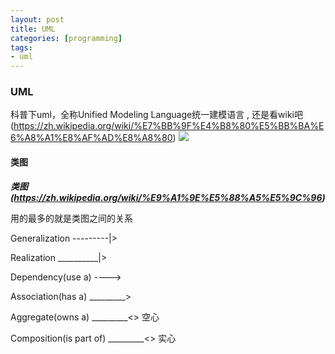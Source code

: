 ```yaml
---
layout: post
title: UML
categories: [programming]
tags:
- uml
---
```



### UML

科普下uml，全称Unified Modeling Language统一建模语言 , 还是看wiki吧 (https://zh.wikipedia.org/wiki/%E7%BB%9F%E4%B8%80%E5%BB%BA%E6%A8%A1%E8%AF%AD%E8%A8%80)
![](https://upload.wikimedia.org/wikipedia/commons/thumb/7/74/Uml_diagram.svg/850px-Uml_diagram.svg.png)
#### 类图

***类图(https://zh.wikipedia.org/wiki/%E9%A1%9E%E5%88%A5%E5%9C%96)***

用的最多的就是类图之间的关系

Generalization   ---------|>

Realization  __________|>

Dependency(use a) ---->

Association(has a)  _________>

Aggregate(owns a)  _________<> 空心
                    
Composition(is part of)  _________<> 实心
